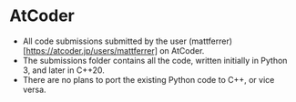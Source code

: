 # AtCoder
  - All code submissions submitted by the user (mattferrer)[https://atcoder.jp/users/mattferrer] on AtCoder.
  - The submissions folder contains all the code, written initially in Python 3, and later in C++20.
  - There are no plans to port the existing Python code to C++, or vice versa. 
